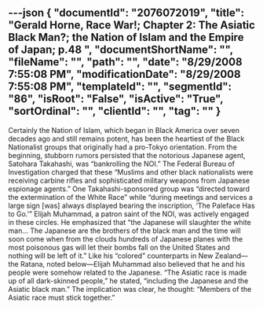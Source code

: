 ---json
{
  "documentId": "2076072019",
  "title": "Gerald Horne, Race War!; Chapter 2: The Asiatic Black Man?; the Nation of Islam and the Empire of Japan; p.48 ",
  "documentShortName": "",
  "fileName": "",
  "path": "",
  "date": "8/29/2008 7:55:08 PM",
  "modificationDate": "8/29/2008 7:55:08 PM",
  "templateId": "",
  "segmentId": "86",
  "isRoot": "False",
  "isActive": "True",
  "sortOrdinal": "",
  "clientId": "",
  "tag": ""
}
---

Certainly the Nation of Islam, which began in Black America over seven decades ago and still remains potent, has been the heartiest of the Black Nationalist groups that originally had a pro-Tokyo orientation. From the beginning, stubborn rumors persisted that the notorious Japanese agent, Satohara Takahashi, was “bankrolling the NOI.” The Federal Bureau of Investigation charged  that these “Muslims and other black nationalists were receiving carbine rifles and sophisticated military weapons from Japanese espionage agents.” One Takahashi-sponsored group was “directed toward the extermination of the White Race” while “during meetings and services a large sign [was] always displayed bearing the inscription, ‘The Paleface Has to Go.’” Elijah Muhammad, a patron saint of the NOI, was actively engaged in these circles. He emphasized that “the Japanese will slaughter the white man… The Japanese are the brothers of the black man and the time will soon come when from the clouds hundreds of Japanese planes with the most poisonous gas will let their bombs fall on the United States and nothing will be left of it.” Like his “colored” counterparts in New Zealand—the Ratana, noted below—Elijah Muhammad also believed that he and his people were somehow related to the Japanese. “The Asiatic race is made up of all dark-skinned people,” he stated, “including the Japanese and the Asiatic black man.” The implication was clear, he thought: “Members of the Asiatic race must stick together.”
